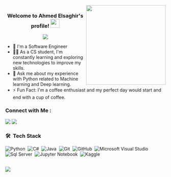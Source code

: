 
<img width="250" align="right" src="https://c.tenor.com/_DOBjnGspYAAAAAM/code-coding.gif">

<h3 align="center">
  Welcome to Ahmed Elsaghir's profile!
  <img src="https://media.giphy.com/media/hvRJCLFzcasrR4ia7z/giphy.gif" width="28">
</h3>

<!-- Typing SVG by DenverCoder1 - https://github.com/DenverCoder1/readme-typing-svg -->
<p align="center">
  <a href="https://github.com/DenverCoder1/readme-typing-svg"><img src="https://readme-typing-svg.herokuapp.com/?lines=Machine%20learning%20Data%20science;Deep%20learning;font=Fira%20Code&center=true&width=440&height=45&color=f75c7e&vCenter=true&size=22"></a>
</p> 

- 🏢 I'm a Software Engineer 
- 👨‍💻 As a CS student, I'm constantly learning and exploring new technologies to improve my skills.
- 💬 Ask me about my experience with Python related to Machine learning and Deep learning.
- ⚡ Fun Fact: I'm a coffee enthusiast and my perfect day would start and end with a cup of coffee.

### Connect with Me :

<a href="https://linkedin.com/in/Ahmed Elsaghir" target="_blank"><img src="https://img.shields.io/badge/-Ahmed%20Elsaghir-0077B5?style=for-the-badge&logo=Linkedin&logoColor=white"/></a>
<a href="https://t.me/Aelsaghir" target="_blank"><img src="https://img.shields.io/badge/-Ahmed%20Elsaghir-0077B5?style=for-the-badge&logo=Telegram&logoColor=white"/></a>
### 🛠 &nbsp;Tech Stack
![Python](https://img.shields.io/badge/-Python-05122A?style=flat&logo=python)&nbsp;
![C#](https://img.shields.io/badge/-C#-05122A?style=flat&logo=c#)&nbsp;
![Java](https://img.shields.io/badge/-Java-05122A?style=flat&logo=java)&nbsp;
![Git](https://img.shields.io/badge/-Git-05122A?style=flat&logo=git)&nbsp;
![GitHub](https://img.shields.io/badge/-GitHub-05122A?style=flat&logo=github)&nbsp;
![Microsoft Visual Studio](https://img.shields.io/badge/-Microsoft%20Visual%20Studio-05122A?style=flat&logo=microsoft-visual-studio&logoColor=007ACC)&nbsp;
![Sql Server](https://img.shields.io/badge/-Sql%20Server-05122A?style=flat&logo=sql-server&logoColor=007ACC)&nbsp;
![Jupyter Notebook](https://img.shields.io/badge/-Jupyter%20Notebook-05122A?style=flat&logo=jupyter&logoColor=007ACC)&nbsp;
![Kaggle](https://img.shields.io/badge/-kaggle-05122A?style=flat&logo=kaggle&logoColor=007ACC)&nbsp;




<br>
<a href="https://komarev.com/ghpvc/?username=ahmedelsaghir&style=for-the-badge">
    <img src="https://komarev.com/ghpvc/?username=ahmedelsaghir&style=for-the-badge">
</a>

